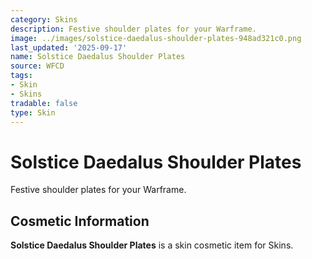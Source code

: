 ```yaml
---
category: Skins
description: Festive shoulder plates for your Warframe.
image: ../images/solstice-daedalus-shoulder-plates-948ad321c0.png
last_updated: '2025-09-17'
name: Solstice Daedalus Shoulder Plates
source: WFCD
tags:
- Skin
- Skins
tradable: false
type: Skin
---
```


# Solstice Daedalus Shoulder Plates

Festive shoulder plates for your Warframe.

## Cosmetic Information

**Solstice Daedalus Shoulder Plates** is a skin cosmetic item for Skins.

